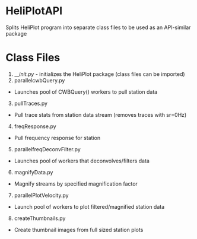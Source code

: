 HeliPlotAPI
===========

Splits HeliPlot program into separate class files to be used as an API-similar package

Class Files
============

1. ___init.py_ - initializes the HeliPlot package (class files can be imported)
2. parallelcwbQuery.py
 * Launches pool of CWBQuery() workers to pull station data
3. pullTraces.py
 * Pull trace stats from station data stream (removes traces with sr=0Hz)
4. freqResponse.py
 * Pull frequency response for station
5. parallelfreqDeconvFilter.py
 * Launches pool of workers that deconvolves/filters data
6. magnifyData.py
 * Magnify streams by specified magnification factor
7. parallelPlotVelocity.py
 * Launch pool of workers to plot filtered/magnified station data
8. createThumbnails.py
 * Create thumbnail images from full sized station plots

